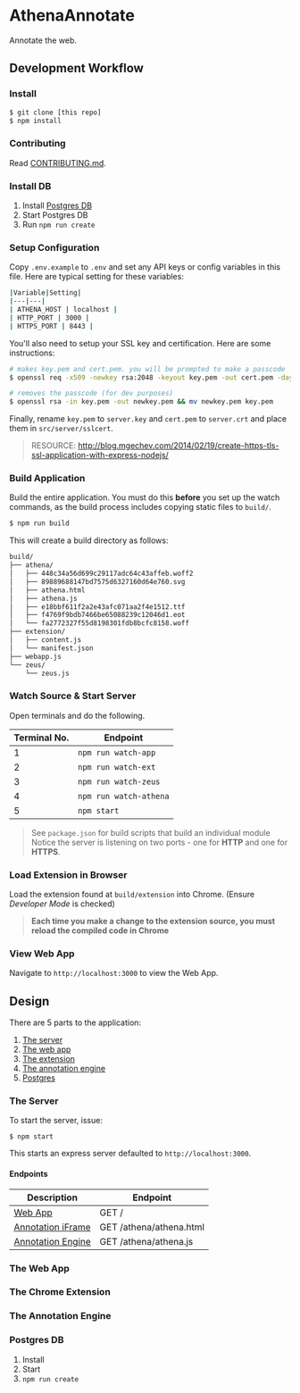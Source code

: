 # AthenaAnnotate

Annotate the web.



## Development Workflow

### Install

```sh
$ git clone [this repo]
$ npm install
```

### Contributing 

Read [CONTRIBUTING.md](CONTRIBUTING.md).

### Install DB 

1. Install [Postgres DB]()
1. Start Postgres DB
1. Run `npm run create`

### Setup Configuration 

Copy `.env.example` to `.env` and set any API keys or config variables in this file. Here are typical setting for these variables:

```sh
|Variable|Setting|
|---|---|
| ATHENA_HOST | localhost |
| HTTP_PORT | 3000 |
| HTTPS_PORT | 8443 |
```

You'll also need to setup your SSL key and certification. Here are some instructions:

```sh
# makes key.pem and cert.pem. you will be prompted to make a passcode
$ openssl req -x509 -newkey rsa:2048 -keyout key.pem -out cert.pem -days 365

# removes the passcode (for dev purposes)
$ openssl rsa -in key.pem -out newkey.pem && mv newkey.pem key.pem
```

Finally, rename `key.pem` to `server.key` and `cert.pem` to `server.crt` and place them in `src/server/sslcert`.

> RESOURCE: http://blog.mgechev.com/2014/02/19/create-https-tls-ssl-application-with-express-nodejs/

### Build Application 

Build the entire application. You must do this **before** you set up the watch commands, as the build process includes copying static files to `build/`.

```sh
$ npm run build
```

This will create a build directory as follows:

```sh
build/
├── athena/
│   ├── 448c34a56d699c29117adc64c43affeb.woff2
│   ├── 89889688147bd7575d6327160d64e760.svg
│   ├── athena.html
│   ├── athena.js
│   ├── e18bbf611f2a2e43afc071aa2f4e1512.ttf
│   ├── f4769f9bdb7466be65088239c12046d1.eot
│   └── fa2772327f55d8198301fdb8bcfc8158.woff
├── extension/
│   ├── content.js
│   └── manifest.json
├── webapp.js
└── zeus/
    └── zeus.js
```

### Watch Source & Start Server

Open terminals and do the following.

|Terminal No.|Endpoint|
|---|---|
| 1 | `npm run watch-app` |
| 2 | `npm run watch-ext` |
| 3 | `npm run watch-zeus` |
| 4 | `npm run watch-athena` |
| 5 | `npm start` |

> See `package.json` for build scripts that build an individual module
> Notice the server is listening on two ports - one for **HTTP** and one for **HTTPS**.

### Load Extension in Browser 

Load the extension found at `build/extension` into Chrome. (Ensure *Developer Mode* is checked)

> **Each time you make a change to the extension source, you must reload the compiled code in Chrome**

### View Web App 

Navigate to `http://localhost:3000` to view the Web App. 

## Design

There are 5 parts to the application:

1. [The server](#the-server)
1. [The web app](#the-web-app)
1. [The extension](#the-chrome-extension)
1. [The annotation engine](#the-annotation-engine)
1. [Postgres](#postgres)

### The Server

To start the server, issue:

```
$ npm start
```
This starts an express server defaulted to `http://localhost:3000`. 

#### Endpoints

|Description|Endpoint|
|---|---|
|[Web App](#the-web-app)|GET /|
|[Annotation iFrame](#the-annotation-iframe)|GET /athena/athena.html|
|[Annotation Engine](#the-annotation-engine)|GET /athena/athena.js|

### The Web App

### The Chrome Extension

### The Annotation Engine

### Postgres DB

1. Install
1. Start
1. `npm run create`


